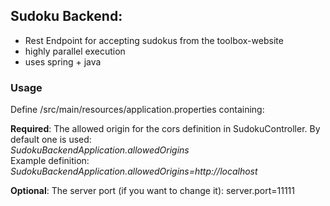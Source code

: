 ## Sudoku Backend:
- Rest Endpoint for accepting sudokus from the toolbox-website
- highly parallel execution
- uses spring + java

### Usage

Define /src/main/resources/application.properties containing:

**Required**: The allowed origin for the cors definition in SudokuController. By default one is used:  
_SudokuBackendApplication.allowedOrigins_  
Example definition:
_SudokuBackendApplication.allowedOrigins=http://localhost_

**Optional**: The server port (if you want to change it): server.port=11111

